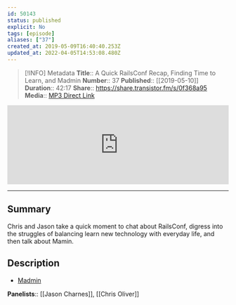 ```yaml
---
id: 50143
status: published
explicit: No
tags: [episode]
aliases: ["37"]
created_at: 2019-05-09T16:40:40.253Z
updated_at: 2022-04-05T14:53:08.480Z
---
```


> [!INFO] Metadata
> **Title**:: A Quick RailsConf Recap, Finding Time to Learn, and Madmin
> **Number**:: 37
> **Published**:: [[2019-05-10]]
> **Duration**:: 42:17
> **Share**:: <https://share.transistor.fm/s/0f368a95>
> **Media**:: [MP3 Direct Link](https://dts.podtrac.com/redirect.mp3/media.transistor.fm/0f368a95/97dc8b41.mp3)

<iframe width="100%" height="180" frameborder="no" scrolling="no" seamless src="https://share.transistor.fm/e/0f368a95/dark"></iframe>

---

## Summary

Chris and Jason take a quick moment to chat about RailsConf, digress into the struggles of balancing learn new technology with everyday life, and then talk about Mamin.

## Description

- [Madmin](https://madmin.dev)

**Panelists**:: [[Jason Charnes]], [[Chris Oliver]]
